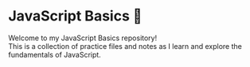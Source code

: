 # JavaScript Basics 🚀

Welcome to my JavaScript Basics repository!  
This is a collection of practice files and notes as I learn and explore the fundamentals of JavaScript.
